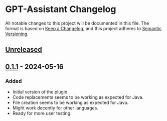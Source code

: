 <!-- Keep a Changelog guide -> https://keepachangelog.com -->

# GPT-Assistant Changelog

All notable changes to this project will be documented in this file.
The format is based on [Keep a Changelog](https://keepachangelog.com/en/1.1.0/),
and this project adheres to [Semantic Versioning](https://semver.org/spec/v2.0.0.html).

## [Unreleased]

## [0.1.1] - 2024-05-16

### Added

- Initial version of the plugin.
- Code replacements seems to be working as expected for Java.
- File creation seems to be working as expected for Java.
- Might work decently for other languages.
- Ready for more user testing.

[Unreleased]: https://github.com/Feddericokz/GPT-Assistant/compare/v0.1.1...HEAD
[0.1.1]: https://github.com/Feddericokz/GPT-Assistant/commits/v0.1.1
